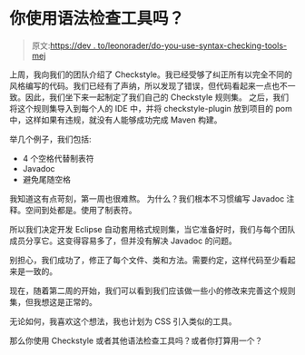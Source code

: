 # 你使用语法检查工具吗？

> 原文:[https://dev . to/leonorader/do-you-use-syntax-checking-tools-mej](https://dev.to/leonorader/do-you-use-syntax-checking-tools-mej)

上周，我向我们的团队介绍了 Checkstyle。我已经受够了纠正所有以完全不同的风格编写的代码。我们已经有了声纳，所以发现了错误，但代码看起来一点也不一致。因此，我们坐下来一起制定了我们自己的 Checkstyle 规则集。
之后，我们将这个规则集导入到每个人的 IDE 中，并将 checkstyle-plugin 放到项目的 pom 中，这样如果有违规，就没有人能够成功完成 Maven 构建。

举几个例子，我们包括:

*   4 个空格代替制表符
*   Javadoc
*   避免尾随空格

我知道这有点苛刻，第一周也很难熬。
为什么？我们根本不习惯编写 Javadoc 注释。空间到处都是。使用了制表符。

所以我们决定开发 Eclipse 自动套用格式规则集，当它准备好时，我们与每个团队成员分享它。这变得容易多了，但并没有解决 Javadoc 的问题。

别担心，我们成功了，修正了每个文件、类和方法。需要约定，这样代码至少看起来是一致的。

现在，随着第二周的开始，我们可以看到我们应该做一些小的修改来完善这个规则集，但我想这是正常的。

无论如何，我喜欢这个想法，我也计划为 CSS 引入类似的工具。

那么你使用 Checkstyle 或者其他语法检查工具吗？或者你打算用一个？
